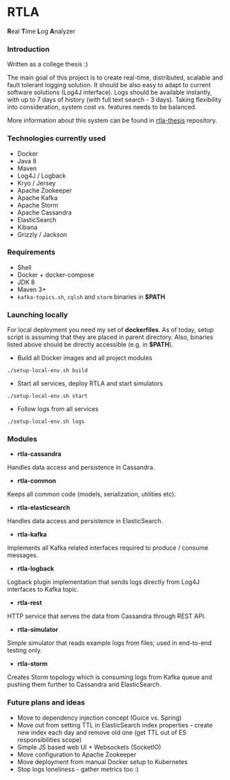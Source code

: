 # RTLA
**R**eal **T**ime **L**og **A**nalyzer


### Introduction
Written as a college thesis :)

The main goal of this project is to create real-time, distributed, scalable and
fault tolerant logging solution. It should be also easy to adapt to current
software solutions (Log4J interface). Logs should be available instantly, with
up to 7 days of history (with full text search - 3 days). Taking flexibility
into consideration, system cost vs. features needs to be balanced.

More information about this system can be found in
[rtla-thesis](https://github.com/b0ch3nski/rtla-thesis) repository.


### Technologies currently used
* Docker
* Java 8
* Maven
* Log4J / Logback
* Kryo / Jersey
* Apache Zookeeper
* Apache Kafka
* Apache Storm
* Apache Cassandra
* ElasticSearch
* Kibana
* Grizzly / Jackson


### Requirements
* Shell
* Docker + docker-compose
* JDK 8
* Maven 3+
* ```kafka-topics.sh```, ```cqlsh``` and ```storm``` binaries in **$PATH**


### Launching locally
For local deployment you need my set of **dockerfiles**. As of today, setup
script is assuming that they are placed in parent directory. Also, binaries
listed above should be directly accessible (e.g. in **$PATH**).

* Build all Docker images and all project modules

```./setup-local-env.sh build```

* Start all services, deploy RTLA and start simulators

```./setup-local-env.sh start```

* Follow logs from all services

```./setup-local-env.sh logs```


### Modules
* **rtla-cassandra**

Handles data access and persistence in Cassandra.

* **rtla-common**

Keeps all common code (models, serialization, utilities etc).

* **rtla-elasticsearch**

Handles data access and persistence in ElasticSearch.

* **rtla-kafka**

Implements all Kafka related interfaces required to produce / consume messages.

* **rtla-logback**

Logback plugin implementation that sends logs directly from Log4J interfaces to
Kafka topic.

* **rtla-rest**

HTTP service that serves the data from Cassandra through REST API.

* **rtla-simulator**

Simple simulator that reads example logs from files; used in end-to-end testing
only.

* **rtla-storm**

Creates Storm topology which is consuming logs from Kafka queue and pushing them
further to Cassandra and ElasticSearch.


### Future plans and ideas
* Move to dependency injection concept (Guice vs. Spring)
* Move out from setting TTL in ElasticSearch index properties - create new index
each day and remove old one (get TTL out of ES responsibilities scope)
* Simple JS based web UI + Websockets (SocketIO)
* Move configuration to Apache Zookeeper
* Move deployment from manual Docker setup to Kubernetes
* Stop logs loneliness - gather metrics too :)
